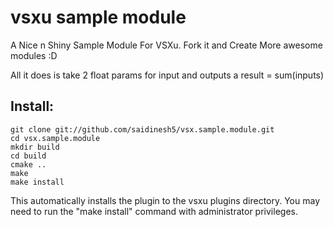 vsxu sample module
==================

A Nice n Shiny Sample Module For VSXu. Fork it and Create More awesome modules :D

All it does is take 2 float params for input and outputs a result = sum(inputs)

Install:
---

    git clone git://github.com/saidinesh5/vsx.sample.module.git
    cd vsx.sample.module
    mkdir build
    cd build
    cmake ..
    make
    make install

This automatically installs the plugin to the vsxu plugins directory.
You may need to run the "make install" command with administrator privileges.

